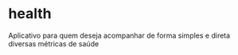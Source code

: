 # health
Aplicativo para quem deseja acompanhar de forma simples e direta diversas métricas de saúde
